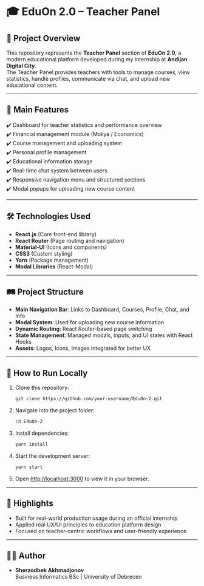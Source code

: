 # 🎓 EduOn 2.0 – Teacher Panel

## 🧠 Project Overview
This repository represents the **Teacher Panel** section of **EduOn 2.0**, a modern educational platform developed during my internship at **Andijan Digital City**.  
The Teacher Panel provides teachers with tools to manage courses, view statistics, handle profiles, communicate via chat, and upload new educational content.

---

## 📂 Main Features
✔️ Dashboard for teacher statistics and performance overview  
✔️ Financial management module (Moliya / Economics)  
✔️ Course management and uploading system  
✔️ Personal profile management  
✔️ Educational information storage  
✔️ Real-time chat system between users  
✔️ Responsive navigation menu and structured sections  
✔️ Modal popups for uploading new course content

---

## 🛠️ Technologies Used
- **React.js** (Core front-end library)
- **React Router** (Page routing and navigation)
- **Material-UI** (Icons and components)
- **CSS3** (Custom styling)
- **Yarn** (Package management)
- **Modal Libraries** (React-Modal)

---

## 🛤️ Project Structure
- **Main Navigation Bar**: Links to Dashboard, Courses, Profile, Chat, and Info
- **Modal System**: Used for uploading new course information
- **Dynamic Routing**: React Router-based page switching
- **State Management**: Managed modals, inputs, and UI states with React Hooks
- **Assets**: Logos, Icons, Images integrated for better UX

---

## 🚀 How to Run Locally
1. Clone this repository:
   ```bash
   git clone https://github.com/your-username/EduOn-2.git
   ```
2. Navigate into the project folder:
   ```bash
   cd EduOn-2
   ```
3. Install dependencies:
   ```bash
   yarn install
   ```
4. Start the development server:
   ```bash
   yarn start
   ```
5. Open [http://localhost:3000](http://localhost:3000) to view it in your browser.

---

## 🌟 Highlights
- Built for real-world production usage during an official internship
- Applied real UX/UI principles to education platform design
- Focused on teacher-centric workflows and user-friendly experience

---

## 👨‍💻 Author
- **Sherzodbek Akhmadjonov**  
Business Informatics BSc | University of Debrecen

